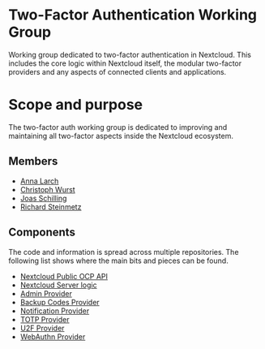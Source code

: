 # Two-Factor Authentication Working Group

Working group dedicated to two-factor authentication in Nextcloud. This includes the core logic within Nextcloud itself, the modular two-factor providers and any aspects of connected clients and applications.

# Scope and purpose

The two-factor auth working group is dedicated to improving and maintaining all two-factor aspects inside the Nextcloud ecosystem.

## Members

* [Anna Larch](https://github.com/miaulalala)
* [Christoph Wurst](https://github.com/ChristophWurst)
* [Joas Schilling](https://github.com/nickvergessen)
* [Richard Steinmetz](https://github.com/st3iny)

## Components

The code and information is spread across multiple repositories. The following list shows where the main bits and pieces can be found.

* [Nextcloud Public OCP API](https://github.com/nextcloud/server/tree/master/lib/public/Authentication/TwoFactorAuth)
* [Nextcloud Server logic](https://github.com/nextcloud/server/tree/master/lib/private/Authentication/TwoFactorAuth)
* [Admin Provider](https://github.com/nextcloud/twofactor_admin)
* [Backup Codes Provider](https://github.com/nextcloud/server/tree/master/apps/twofactor_backupcodes)
* [Notification Provider](https://github.com/nextcloud/twofactor_nextcloud_notification)
* [TOTP Provider](https://github.com/nextcloud/twofactor_totp)
* [U2F Provider](https://github.com/nextcloud/twofactor_u2f)
* [WebAuthn Provider](https://github.com/nextcloud/twofactor_webauthn)
